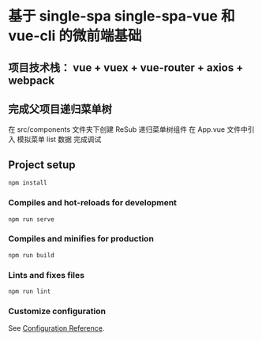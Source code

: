 # 基于 single-spa single-spa-vue 和 vue-cli 的微前端基础
## 项目技术栈： vue + vuex + vue-router + axios + webpack

## 完成父项目递归菜单树

在 src/components 文件夹下创建 ReSub 递归菜单树组件
在 App.vue 文件中引入
模拟菜单 list 数据
完成调试

## Project setup

```
npm install
```

### Compiles and hot-reloads for development

```
npm run serve
```

### Compiles and minifies for production

```
npm run build
```

### Lints and fixes files

```
npm run lint
```

### Customize configuration

See [Configuration Reference](https://cli.vuejs.org/config/).
